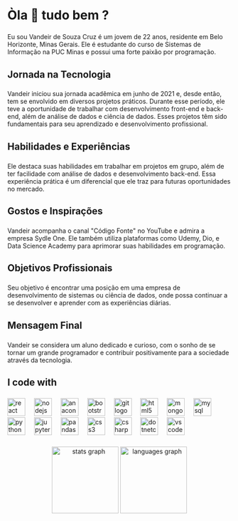 <h1 align="left">Òla 👋 tudo bem ?</h1>

###

<p align="left">Eu sou Vandeir de Souza Cruz é um jovem de 22 anos, residente em Belo Horizonte, Minas Gerais. Ele é estudante do curso de Sistemas de Informação na PUC Minas e possui uma forte paixão por programação.</p>

###

<h2 align="left">Jornada na Tecnologia</h2>

###

<p align="left">Vandeir iniciou sua jornada acadêmica em junho de 2021 e, desde então, tem se envolvido em diversos projetos práticos. Durante esse período, ele teve a oportunidade de trabalhar com desenvolvimento front-end e back-end, além de análise de dados e ciência de dados. Esses projetos têm sido fundamentais para seu aprendizado e desenvolvimento profissional.</p>

###

<h2 align="left">Habilidades e Experiências</h2>

###

<p align="left">Ele destaca suas habilidades em trabalhar em projetos em grupo, além de ter facilidade com análise de dados e desenvolvimento back-end. Essa experiência prática é um diferencial que ele traz para futuras oportunidades no mercado.</p>

###


###

<h2 align="left">Gostos e Inspirações</h2>

###

<p align="left">Vandeir acompanha o canal "Código Fonte" no YouTube e admira a empresa Sydle One. Ele também utiliza plataformas como Udemy, Dio, e Data Science Academy para aprimorar suas habilidades em programação.</p>

###

<h2 align="left">Objetivos Profissionais</h2>

###

<p align="left">Seu objetivo é encontrar uma posição em uma empresa de desenvolvimento de sistemas ou ciência de dados, onde possa continuar a se desenvolver e aprender com as experiências diárias.</p>

###

<h2 align="left">Mensagem Final</h2>

###

<p align="left">Vandeir se considera um aluno dedicado e curioso, com o sonho de se tornar um grande programador e contribuir positivamente para a sociedade através da tecnologia.</p>

###

<h2 align="left">I code with</h2>

###

<div align="left">
  <img src="https://cdn.jsdelivr.net/gh/devicons/devicon/icons/react/react-original.svg" height="40" alt="react logo"  />
  <img width="12" />
  <img src="https://cdn.jsdelivr.net/gh/devicons/devicon/icons/nodejs/nodejs-original.svg" height="40" alt="nodejs logo"  />
  <img width="12" />
  <img src="https://cdn.jsdelivr.net/gh/devicons/devicon/icons/anaconda/anaconda-original.svg" height="40" alt="anaconda logo"  />
  <img width="12" />
  <img src="https://cdn.jsdelivr.net/gh/devicons/devicon/icons/bootstrap/bootstrap-original.svg" height="40" alt="bootstrap logo"  />
  <img width="12" />
  <img src="https://cdn.jsdelivr.net/gh/devicons/devicon/icons/git/git-original.svg" height="40" alt="git logo"  />
  <img width="12" />
  <img src="https://cdn.jsdelivr.net/gh/devicons/devicon/icons/html5/html5-original.svg" height="40" alt="html5 logo"  />
  <img width="12" />
  <img src="https://cdn.jsdelivr.net/gh/devicons/devicon/icons/mongodb/mongodb-original.svg" height="40" alt="mongodb logo"  />
  <img width="12" />
  <img src="https://cdn.jsdelivr.net/gh/devicons/devicon/icons/mysql/mysql-original.svg" height="40" alt="mysql logo"  />
  <img width="12" />
  <img src="https://cdn.jsdelivr.net/gh/devicons/devicon/icons/python/python-original.svg" height="40" alt="python logo"  />
  <img width="12" />
  <img src="https://cdn.jsdelivr.net/gh/devicons/devicon/icons/jupyter/jupyter-original.svg" height="40" alt="jupyter logo"  />
  <img width="12" />
  <img src="https://cdn.jsdelivr.net/gh/devicons/devicon/icons/pandas/pandas-original.svg" height="40" alt="pandas logo"  />
  <img width="12" />
  <img src="https://cdn.jsdelivr.net/gh/devicons/devicon/icons/css3/css3-original.svg" height="40" alt="css3 logo"  />
  <img width="12" />
  <img src="https://cdn.jsdelivr.net/gh/devicons/devicon/icons/csharp/csharp-original.svg" height="40" alt="csharp logo"  />
  <img width="12" />
  <img src="https://cdn.jsdelivr.net/gh/devicons/devicon/icons/dotnetcore/dotnetcore-original.svg" height="40" alt="dotnetcore logo"  />
  <img width="12" />
  <img src="https://cdn.jsdelivr.net/gh/devicons/devicon/icons/vscode/vscode-original.svg" height="40" alt="vscode logo"  />
</div>

###

<div align="center">
  <img src="https://github-readme-stats.vercel.app/api?username=vandeir95&hide_title=false&hide_rank=false&show_icons=true&include_all_commits=true&count_private=true&disable_animations=false&theme=dracula&locale=en&hide_border=false&order=1" height="150" alt="stats graph"  />
  <img src="https://github-readme-stats.vercel.app/api/top-langs?username=vandeir95&locale=en&hide_title=false&layout=compact&card_width=320&langs_count=5&theme=dracula&hide_border=false&order=2" height="150" alt="languages graph"  />
</div>

###
